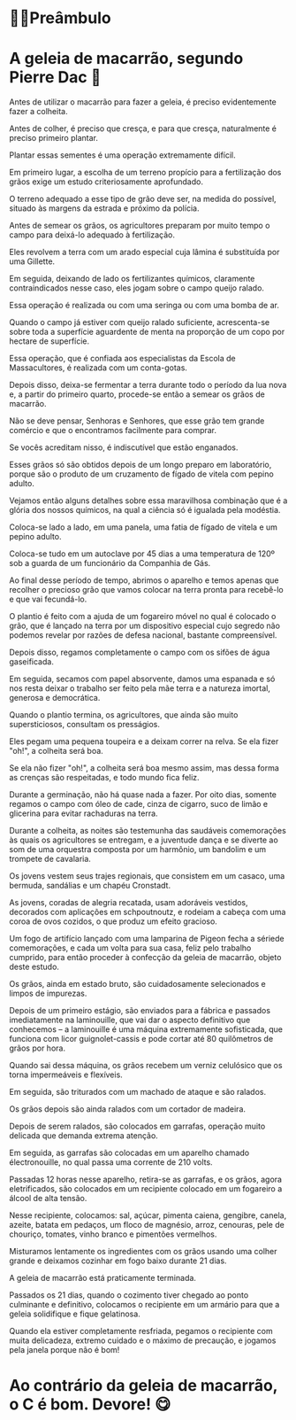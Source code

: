 # 👩‍💻Preâmbulo

# A geleia de macarrão, segundo Pierre Dac 🍜

Antes de utilizar o macarrão para fazer a geleia, é preciso
evidentemente fazer a colheita. 

Antes de colher, é preciso que cresça, e para
que cresça, naturalmente é preciso primeiro plantar.

Plantar essas sementes é uma operação extremamente difícil. 

Em primeiro lugar, a escolha de um
terreno propício para a fertilização dos grãos exige um estudo
criteriosamente aprofundado. 

O terreno adequado a esse tipo de
grão deve ser, na medida do possível,
situado às margens da estrada e próximo da polícia.

Antes de semear os grãos, os agricultores preparam por muito tempo o
campo para deixá-lo adequado à fertilização. 

Eles revolvem a
terra com um arado especial cuja lâmina é substituída por uma Gillette.

Em seguida, deixando de lado os fertilizantes químicos,
claramente contraindicados nesse caso,
eles jogam sobre o campo queijo ralado. 

Essa operação
é realizada ou com uma seringa ou com uma bomba de ar.

Quando o campo já estiver com queijo ralado suficiente, acrescenta-se sobre toda
a superfície aguardente de menta na proporção de um copo por
hectare de superfície. 

Essa operação, que é confiada aos especialistas da
Escola de Massacultores, é realizada com um conta-gotas.

Depois disso, deixa-se fermentar a terra durante todo o período da
lua nova e, a partir do primeiro quarto, procede-se então a semear
os grãos de macarrão. 

Não se deve pensar, Senhoras e
Senhores, que esse grão tem grande comércio e que o
encontramos facilmente para comprar. 

Se vocês acreditam nisso, é
indiscutível que estão enganados. 

Esses grãos
só são obtidos depois de um longo preparo em laboratório, porque são o
produto de um cruzamento de fígado de vitela com pepino adulto.

Vejamos então alguns detalhes sobre essa maravilhosa combinação que é a
glória dos nossos químicos, na qual a ciência só é igualada pela modéstia.

Coloca-se lado a lado, em uma panela, uma fatia de fígado de vitela e um
pepino adulto. 

Coloca-se tudo em um autoclave por 45 dias
a uma temperatura de 120º sob a guarda de um funcionário da Companhia
de Gás. 

Ao final desse período de tempo, abrimos o aparelho e temos apenas que
recolher o precioso grão que vamos colocar na terra pronta para
recebê-lo e que vai fecundá-lo.

O plantio é feito com a ajuda de um fogareiro móvel no qual é colocado o
grão, que é lançado na terra por um dispositivo especial
cujo segredo não podemos revelar por razões de defesa nacional,
bastante compreensível. 

Depois disso, regamos completamente o campo com os
sifões de água gaseificada. 

Em seguida, secamos com papel absorvente, damos
uma espanada e só nos resta deixar o trabalho ser feito pela mãe terra
e a natureza imortal, generosa e democrática. 

Quando o plantio
termina, os agricultores, que ainda são muito supersticiosos,
consultam os presságios. 

Eles pegam uma pequena toupeira e a deixam correr
na relva. Se ela fizer "oh!", a colheita será boa. 

Se ela não
fizer "oh!", a colheita será boa mesmo assim, mas dessa forma
as crenças são respeitadas, e todo mundo fica feliz.

Durante a germinação, não há quase nada a fazer. 
Por oito dias,
somente regamos o campo com óleo de cade, cinza de cigarro,
suco de limão e glicerina para evitar rachaduras na terra.

Durante a colheita, as noites são testemunha das saudáveis comemorações às quais
os agricultores se entregam, e a juventude dança e
se diverte ao som de uma orquestra composta por um harmônio, um
bandolim e um trompete de cavalaria. 

Os jovens vestem seus
trajes regionais, que consistem em um casaco, uma bermuda, sandálias
e um chapéu Cronstadt. 

As jovens, coradas de alegria recatada,
usam adoráveis vestidos, decorados com aplicações
em schpoutnoutz, e rodeiam a cabeça com uma coroa de ovos cozidos,
o que produz um efeito gracioso. 

Um fogo de artifício lançado
com uma lamparina de Pigeon fecha a sériede comemorações,
e cada um volta para sua casa, feliz pelo trabalho cumprido, para
então proceder à confecção da geleia de macarrão, objeto deste
estudo.

Os grãos, ainda em estado bruto, são cuidadosamente selecionados e limpos de
impurezas. 

Depois de um primeiro estágio, são enviados para a fábrica e passados
imediatamente na laminouille, que vai dar o aspecto definitivo que
conhecemos – a laminouille é uma máquina extremamente sofisticada, que
funciona com licor guignolet-cassis e pode cortar até 80 quilômetros de grãos
por hora. 

Quando sai dessa máquina, os grãos recebem um verniz
celulósico que os torna impermeáveis e flexíveis. 

Em seguida, são triturados com
um machado de ataque e são ralados. 

Os grãos depois são ainda ralados com um
cortador de madeira. 

Depois de serem ralados, são colocados em garrafas, operação
muito delicada que demanda extrema atenção. 

Em seguida, as garrafas são colocadas
em um aparelho chamado électronouille, no qual passa uma corrente de 210
volts. 

Passadas 12 horas nesse aparelho, retira-se as garrafas,
e os grãos, agora eletrificados, são colocados em um recipiente colocado
em um fogareiro a álcool de alta tensão.

Nesse recipiente, colocamos: sal, açúcar, pimenta caiena,
gengibre, canela, azeite, batata em pedaços, um floco
de magnésio, arroz, cenouras, pele de chouriço, tomates,
vinho branco e pimentões vermelhos. 

Misturamos lentamente os ingredientes com
os grãos usando uma colher grande e deixamos cozinhar em fogo baixo
durante 21 dias. 

A geleia de macarrão está praticamente terminada.

Passados os 21 dias, quando o cozimento tiver chegado ao ponto
culminante e definitivo, colocamos o recipiente em um armário para que a
geleia solidifique e fique gelatinosa. 

Quando ela estiver completamente
resfriada, pegamos o recipiente com muita delicadeza, extremo
cuidado e o máximo de precaução, e jogamos pela janela
porque não é bom!

# Ao contrário da geleia de macarrão, o C é bom. Devore! 😋

